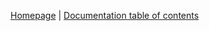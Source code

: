[Homepage](https://github.com/sitraka-rakotonoely/starter-kit) | [Documentation
table of contents](TOC.md)
